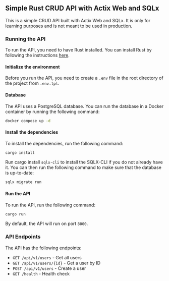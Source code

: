 ## Simple Rust CRUD API with Actix Web and SQLx

This is a simple CRUD API built with Actix Web and SQLx. It is only for learning purposes and is not meant to be used in production.

### Running the API

To run the API, you need to have Rust installed. You can install Rust by following the instructions [here](https://www.rust-lang.org/tools/install).

#### Initialize the environment

Before you run the API, you need to create a `.env` file in the root directory of the project from `.env.tpl`.

#### Database

The API uses a PostgreSQL database. You can run the database in a Docker container by running the following command:

```bash
docker compose up -d
```

#### Install the dependencies

To install the dependencies, run the following command:

```bash
cargo install
```

Run cargo install `sqlx-cli` to install the SQLX-CLI if you do not already have it. You can then run the following command to make sure that the database is up-to-date:

```bash
sqlx migrate run
```

#### Run the API

To run the API, run the following command:

```bash
cargo run
```

By default, the API will run on port `8000`.

### API Endpoints

The API has the following endpoints:
* `GET /api/v1/users` - Get all users
* `GET /api/v1/users/{id}` - Get a user by ID
* `POST /api/v1/users` - Create a user
* `GET /health` - Health check
